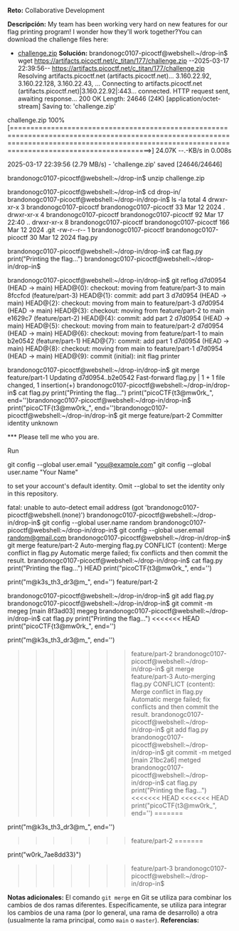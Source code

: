 **Reto:**  Collaborative Development  

**Descripción:**
My team has been working very hard on new features for our flag printing program! I wonder how they'll work together?You can download the challenge files here:

- [challenge.zip](https://artifacts.picoctf.net/c_titan/177/challenge.zip)
**Solución:**
brandonogc0107-picoctf@webshell:~/drop-in$ wget https://artifacts.picoctf.net/c_titan/177/challenge.zip
--2025-03-17 22:39:56--  https://artifacts.picoctf.net/c_titan/177/challenge.zip
Resolving artifacts.picoctf.net (artifacts.picoctf.net)... 3.160.22.92, 3.160.22.128, 3.160.22.43, ...
Connecting to artifacts.picoctf.net (artifacts.picoctf.net)|3.160.22.92|:443... connected.
HTTP request sent, awaiting response... 200 OK
Length: 24646 (24K) [application/octet-stream]
Saving to: 'challenge.zip'

challenge.zip                                                                  100%[====================================================================================================================================================================================================>]  24.07K  --.-KB/s    in 0.008s  

2025-03-17 22:39:56 (2.79 MB/s) - 'challenge.zip' saved [24646/24646]

brandonogc0107-picoctf@webshell:~/drop-in$ unzip challenge.zip 

brandonogc0107-picoctf@webshell:~/drop-in$ cd drop-in/
brandonogc0107-picoctf@webshell:~/drop-in/drop-in$ ls -la
total 4
drwxr-xr-x 3 brandonogc0107-picoctf brandonogc0107-picoctf  33 Mar 12  2024 .
drwxr-xr-x 4 brandonogc0107-picoctf brandonogc0107-picoctf  92 Mar 17 22:40 ..
drwxr-xr-x 8 brandonogc0107-picoctf brandonogc0107-picoctf 166 Mar 12  2024 .git
-rw-r--r-- 1 brandonogc0107-picoctf brandonogc0107-picoctf  30 Mar 12  2024 flag.py

brandonogc0107-picoctf@webshell:~/drop-in/drop-in$ cat flag.py 
print("Printing the flag...")
brandonogc0107-picoctf@webshell:~/drop-in/drop-in$ 

brandonogc0107-picoctf@webshell:~/drop-in/drop-in$ git reflog
d7d0954 (HEAD -> main) HEAD@{0}: checkout: moving from feature/part-3 to main
8fccfcd (feature/part-3) HEAD@{1}: commit: add part 3
d7d0954 (HEAD -> main) HEAD@{2}: checkout: moving from main to feature/part-3
d7d0954 (HEAD -> main) HEAD@{3}: checkout: moving from feature/part-2 to main
e1629c7 (feature/part-2) HEAD@{4}: commit: add part 2
d7d0954 (HEAD -> main) HEAD@{5}: checkout: moving from main to feature/part-2
d7d0954 (HEAD -> main) HEAD@{6}: checkout: moving from feature/part-1 to main
b2e0542 (feature/part-1) HEAD@{7}: commit: add part 1
d7d0954 (HEAD -> main) HEAD@{8}: checkout: moving from main to feature/part-1
d7d0954 (HEAD -> main) HEAD@{9}: commit (initial): init flag printer

brandonogc0107-picoctf@webshell:~/drop-in/drop-in$ git merge feature/part-1
Updating d7d0954..b2e0542
Fast-forward
 flag.py | 1 +
 1 file changed, 1 insertion(+)
brandonogc0107-picoctf@webshell:~/drop-in/drop-in$ cat flag.py 
print("Printing the flag...")
print("picoCTF{t3@mw0rk_", end='')brandonogc0107-picoctf@webshell:~/drop-in/drop-in$ 
print("picoCTF{t3@mw0rk_", end='')brandonogc0107-picoctf@webshell:~/drop-in/drop-in$ git merge feature/part-2
Committer identity unknown

*** Please tell me who you are.

Run

  git config --global user.email "you@example.com"
  git config --global user.name "Your Name"

to set your account's default identity.
Omit --global to set the identity only in this repository.

fatal: unable to auto-detect email address (got 'brandonogc0107-picoctf@webshell.(none)')
brandonogc0107-picoctf@webshell:~/drop-in/drop-in$ git config --global user.name random
brandonogc0107-picoctf@webshell:~/drop-in/drop-in$ git config --global user.email random@gmail.com
brandonogc0107-picoctf@webshell:~/drop-in/drop-in$ git merge feature/part-2
Auto-merging flag.py
CONFLICT (content): Merge conflict in flag.py
Automatic merge failed; fix conflicts and then commit the result.
brandonogc0107-picoctf@webshell:~/drop-in/drop-in$ cat flag.py 
print("Printing the flag...")
 HEAD
print("picoCTF{t3@mw0rk_", end='')

print("m@k3s_th3_dr3@m_", end='')
feature/part-2

brandonogc0107-picoctf@webshell:~/drop-in/drop-in$ git add flag.py 
brandonogc0107-picoctf@webshell:~/drop-in/drop-in$ git commit -m megeg
[main 8f3ad03] megeg
brandonogc0107-picoctf@webshell:~/drop-in/drop-in$ cat flag.py 
print("Printing the flag...")
<<<<<<< HEAD
print("picoCTF{t3@mw0rk_", end='')

print("m@k3s_th3_dr3@m_", end='')
>>>>>>> feature/part-2
brandonogc0107-picoctf@webshell:~/drop-in/drop-in$ git merge feature/part-3
Auto-merging flag.py
CONFLICT (content): Merge conflict in flag.py
Automatic merge failed; fix conflicts and then commit the result.
brandonogc0107-picoctf@webshell:~/drop-in/drop-in$ git add flag.py 
brandonogc0107-picoctf@webshell:~/drop-in/drop-in$ git commit -m metged
[main 21bc2a6] metged
brandonogc0107-picoctf@webshell:~/drop-in/drop-in$ cat flag.py 
print("Printing the flag...")
<<<<<<< HEAD
<<<<<<< HEAD
print("picoCTF{t3@mw0rk_", end='')
=======

print("m@k3s_th3_dr3@m_", end='')
>>>>>>> feature/part-2
=======

print("w0rk_7ae8dd33}")
>>>>>>> feature/part-3
brandonogc0107-picoctf@webshell:~/drop-in/drop-in$ 


**Notas adicionales:**
El comando `git merge` en Git se utiliza para combinar los cambios de dos ramas diferentes. Específicamente, se utiliza para integrar los cambios de una rama (por lo general, una rama de desarrollo) a otra (usualmente la rama principal, como `main` o `master`).
**Referencias:** 